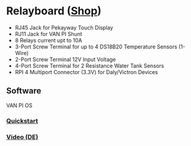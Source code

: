 # Relayboard ([Shop](https://vanpi.de/products/van-pi-relayboard))

- RJ45 Jack for Pekayway Touch Display
- RJ11 Jack for VAN PI Shunt
- 8 Relays current upt to 10A
- 3-Port Screw Terminal for up to 4 DS18B20 Temperature Sensors (1-Wire)
- 2-Port Screw Terminal 12V Input Voltage
- 4-Port Screw Terminal for 2 Resistance Water Tank Sensors
- RPI 4 Multiport Connector (3.3V) for Daly/Victron Devices

## Software
VAN PI OS

### [Quickstart](https://github.com/Pekaway/VAN_PI/blob/8dc9cc71363defc2e3733d534445c5b0b6a0733e/Quickstarts/Relayboard/ENG_VanPiRelayboard_Quickstart.pdf)

### [Video (DE)](https://www.youtube.com/watch?v=DMox0NL4BPU)
